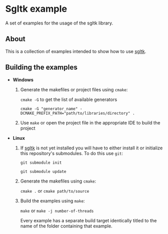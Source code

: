 # Sgltk example
A set of examples for the usage of the sgltk library.

## About
This is a collection of examples intended to show how to use [sgltk](http://www.github.com/pyth/sgltk).

## Building the  examples

* **Windows**

    1. Generate the makefiles or project files using `cmake`:
    
        `cmake -G` to get the list of available generators

        `cmake -G "generator_name" -DCMAKE_PREFIX_PATH="path/to/libraries/directory" .`
    
    2. Use `make` or open the project file in the appropriate IDE to build the project

* **Linux**

    1. If [sgltk](http://www.github.com/pyth/sgltk) is not yet installed you will have to either install it or initialize this repository's submodules. To do this use `git`:

        `git submodule init`

        `git submodule update`

    2. Generate the makefiles using `cmake`:

        `cmake .` or `cmake path/to/source`

    3. Build the examples using `make`:

        `make` or `make -j number-of-threads`

        Every example has a separate build target identically titled to the name of the folder containing that example.
